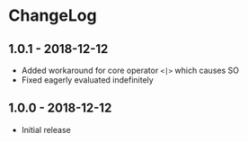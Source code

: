 # ChangeLog

## 1.0.1 - 2018-12-12

* Added workaround for core operator `<|>` which causes SO
* Fixed eagerly evaluated indefinitely

## 1.0.0 - 2018-12-12

* Initial release